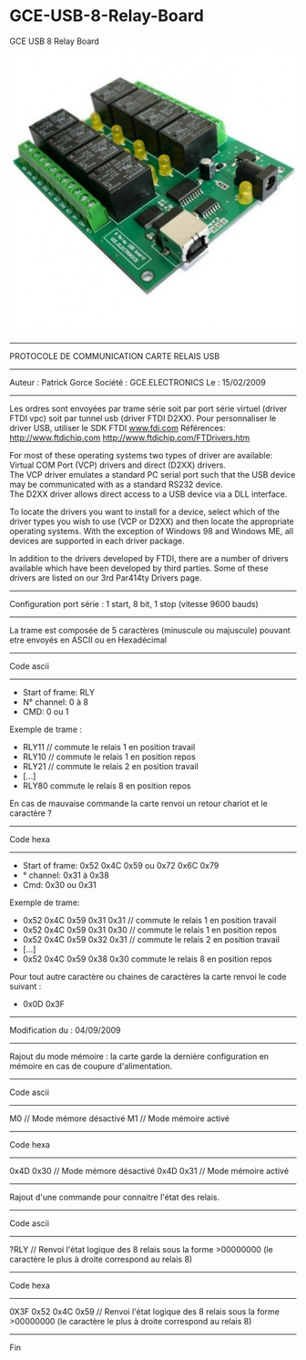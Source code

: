 # GCE-USB-8-Relay-Board
GCE USB 8 Relay Board
![alt text](https://github.com/captainigloo/GCE-USB-8-Relay-Board/blob/master/media/controller-usb-8-relay-board.jpg "")

****************************************************************************
PROTOCOLE DE COMMUNICATION CARTE RELAIS USB
****************************************************************************
Auteur  : Patrick Gorce
Société : GCE.ELECTRONICS
Le      : 15/02/2009
****************************************************************************

Les ordres sont envoyées par trame série soit par port série virtuel (driver FTDI vpc) 
soit par tunnel usb (driver FTDI D2XX).
Pour personnaliser le driver USB, utiliser le SDK FTDI  www.fdi.com
Références:
http://www.ftdichip.com
http://www.ftdichip.com/FTDrivers.htm

For most of these operating systems two types of driver are available:  
Virtual COM Port (VCP) drivers and direct (D2XX) drivers.  
The VCP driver emulates a standard PC serial port such that the USB device 
may be communicated with as a standard RS232 device.  
The D2XX driver allows direct access to a USB device via a DLL interface.

To locate the drivers you want to install for a device, select which 
of the driver types you wish to use (VCP or D2XX) and then locate
the appropriate operating systems.  With the exception of Windows 98 and Windows ME, 
all devices are supported in each driver package.

In addition to the drivers developed by FTDI, there are a number 
of drivers available which have been developed by third parties. 
Some of these drivers are listed on our 3rd Par414ty Drivers page.

*****************************************************************************
Configuration port série : 1 start, 8 bit, 1 stop (vitesse 9600 bauds)
*****************************************************************************
La trame est composée de 5 caractères (minuscule ou majuscule) pouvant etre envoyés en ASCII ou en Hexadécimal

****************
Code ascii
****************
                          
- Start of frame: RLY
- N° channel: 0 à 8
- CMD: 0 ou 1

Exemple de trame :

- RLY11 // commute le relais 1 en position travail
- RLY10 // commute le relais 1 en position repos
- RLY21 // commute le relais 2 en position travail
- [...]
- RLY80 commute le relais 8 en position repos

En cas de mauvaise commande la carte renvoi un retour chariot et le caractère ?

****************
Code hexa
****************
- Start of frame:  0x52 0x4C 0x59 ou 0x72 0x6C 0x79
- ° channel: 0x31 à 0x38
- Cmd: 0x30 ou 0x31

Exemple de trame:

- 0x52 0x4C 0x59 0x31 0x31 // commute le relais 1 en position travail
- 0x52 0x4C 0x59 0x31 0x30 // commute le relais 1 en position repos
- 0x52 0x4C 0x59 0x32 0x31 // commute le relais 2 en position travail
- [...]
- 0x52 0x4C 0x59 0x38 0x30 commute le relais 8 en position repos

Pour tout autre caractère ou chaines de caractères la carte renvoi le code suivant :

- 0x0D 0x3F

*******************************************************************************
Modification du : 04/09/2009
*******************************************************************************

Rajout du mode mémoire : la carte garde la dernière configuration en mémoire en cas de coupure d'alimentation.

****************
Code ascii 
****************
M0 // Mode mémore désactivé
M1 // Mode mémoire activé

****************
Code hexa
****************
0x4D 0x30 // Mode mémore désactivé
0x4D 0x31 // Mode mémoire activé
*******************************************************************************

Rajout d'une commande pour connaitre l'état des relais.

****************
Code ascii 
****************
?RLY // Renvoi l'état logique des 8 relais sous la forme >00000000   (le caractère le plus  à droite correspond au relais 8)

****************
Code hexa
****************
0X3F 0x52 0x4C 0x59 // Renvoi l'état logique des 8 relais sous la forme >00000000   (le caractère le plus  à droite correspond au relais 8)

******************************************************************************
Fin
